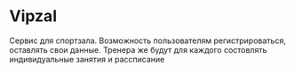 # Vipzal

Сервис для спортзала. Возможность пользователям регистрироваться, оставлять свои данные. Тренера же будут для каждого состовлять индивидуальные занятия и рассписание
